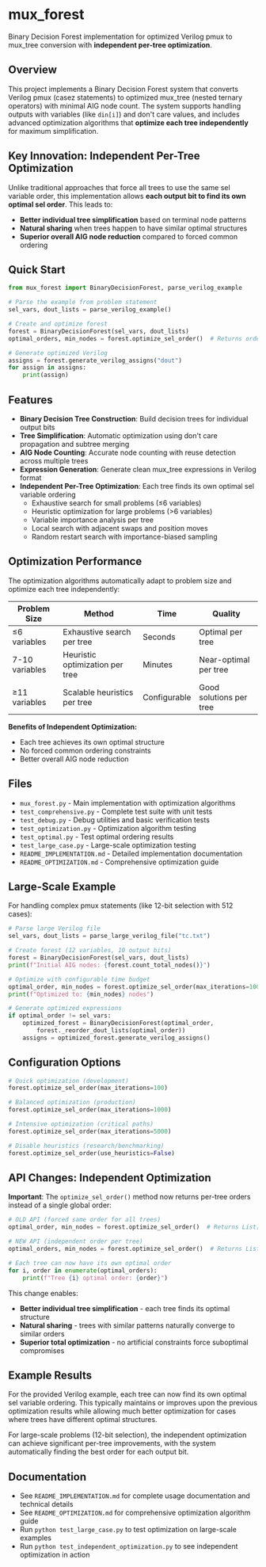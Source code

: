 # mux_forest

Binary Decision Forest implementation for optimized Verilog pmux to mux_tree conversion with **independent per-tree optimization**.

## Overview

This project implements a Binary Decision Forest system that converts Verilog pmux (casez statements) to optimized mux_tree (nested ternary operators) with minimal AIG node count. The system supports handling outputs with variables (like `din[i]`) and don't care values, and includes advanced optimization algorithms that **optimize each tree independently** for maximum simplification.

## Key Innovation: Independent Per-Tree Optimization

Unlike traditional approaches that force all trees to use the same sel variable order, this implementation allows **each output bit to find its own optimal sel order**. This leads to:

- **Better individual tree simplification** based on terminal node patterns
- **Natural sharing** when trees happen to have similar optimal structures  
- **Superior overall AIG node reduction** compared to forced common ordering

## Quick Start

```python
from mux_forest import BinaryDecisionForest, parse_verilog_example

# Parse the example from problem statement
sel_vars, dout_lists = parse_verilog_example()

# Create and optimize forest
forest = BinaryDecisionForest(sel_vars, dout_lists)
optimal_orders, min_nodes = forest.optimize_sel_order()  # Returns orders per tree

# Generate optimized Verilog
assigns = forest.generate_verilog_assigns("dout")
for assign in assigns:
    print(assign)
```

## Features

- **Binary Decision Tree Construction**: Build decision trees for individual output bits
- **Tree Simplification**: Automatic optimization using don't care propagation and subtree merging  
- **AIG Node Counting**: Accurate node counting with reuse detection across multiple trees
- **Expression Generation**: Generate clean mux_tree expressions in Verilog format
- **Independent Per-Tree Optimization**: Each tree finds its own optimal sel variable ordering
  - Exhaustive search for small problems (≤6 variables)
  - Heuristic optimization for large problems (>6 variables)
  - Variable importance analysis per tree
  - Local search with adjacent swaps and position moves
  - Random restart search with importance-biased sampling

## Optimization Performance

The optimization algorithms automatically adapt to problem size and optimize each tree independently:

| Problem Size | Method | Time | Quality |
|-------------|--------|------|---------|
| ≤6 variables | Exhaustive search per tree | Seconds | Optimal per tree |
| 7-10 variables | Heuristic optimization per tree | Minutes | Near-optimal per tree |
| ≥11 variables | Scalable heuristics per tree | Configurable | Good solutions per tree |

**Benefits of Independent Optimization:**
- Each tree achieves its own optimal structure
- No forced common ordering constraints
- Better overall AIG node reduction

## Files

- `mux_forest.py` - Main implementation with optimization algorithms
- `test_comprehensive.py` - Complete test suite with unit tests
- `test_debug.py` - Debug utilities and basic verification tests
- `test_optimization.py` - Optimization algorithm testing
- `test_optimal.py` - Test optimal ordering results
- `test_large_case.py` - Large-scale optimization testing
- `README_IMPLEMENTATION.md` - Detailed implementation documentation
- `README_OPTIMIZATION.md` - Comprehensive optimization guide

## Large-Scale Example

For handling complex pmux statements (like 12-bit selection with 512 cases):

```python
# Parse large Verilog file
sel_vars, dout_lists = parse_large_verilog_file("tc.txt")

# Create forest (12 variables, 10 output bits)
forest = BinaryDecisionForest(sel_vars, dout_lists)
print(f"Initial AIG nodes: {forest.count_total_nodes()}")

# Optimize with configurable time budget
optimal_order, min_nodes = forest.optimize_sel_order(max_iterations=1000)
print(f"Optimized to: {min_nodes} nodes")

# Generate optimized expressions
if optimal_order != sel_vars:
    optimized_forest = BinaryDecisionForest(optimal_order, 
        forest._reorder_dout_lists(optimal_order))
    assigns = optimized_forest.generate_verilog_assigns()
```

## Configuration Options

```python
# Quick optimization (development)
forest.optimize_sel_order(max_iterations=100)

# Balanced optimization (production)  
forest.optimize_sel_order(max_iterations=1000)

# Intensive optimization (critical paths)
forest.optimize_sel_order(max_iterations=5000)

# Disable heuristics (research/benchmarking)
forest.optimize_sel_order(use_heuristics=False)
```

## API Changes: Independent Optimization

**Important**: The `optimize_sel_order()` method now returns per-tree orders instead of a single global order:

```python
# OLD API (forced same order for all trees)
optimal_order, min_nodes = forest.optimize_sel_order()  # Returns List[str]

# NEW API (independent order per tree) 
optimal_orders, min_nodes = forest.optimize_sel_order()  # Returns List[List[str]]

# Each tree can now have its own optimal order
for i, order in enumerate(optimal_orders):
    print(f"Tree {i} optimal order: {order}")
```

This change enables:
- **Better individual tree simplification** - each tree finds its optimal structure
- **Natural sharing** - trees with similar patterns naturally converge to similar orders
- **Superior total optimization** - no artificial constraints force suboptimal compromises

## Example Results

For the provided Verilog example, each tree can now find its own optimal sel variable ordering. This typically maintains or improves upon the previous optimization results while allowing much better optimization for cases where trees have different optimal structures.

For large-scale problems (12-bit selection), the independent optimization can achieve significant per-tree improvements, with the system automatically finding the best order for each output bit.

## Documentation

- See `README_IMPLEMENTATION.md` for complete usage documentation and technical details
- See `README_OPTIMIZATION.md` for comprehensive optimization algorithm guide
- Run `python test_large_case.py` to test optimization on large-scale examples
- Run `python test_independent_optimization.py` to see independent optimization in action

